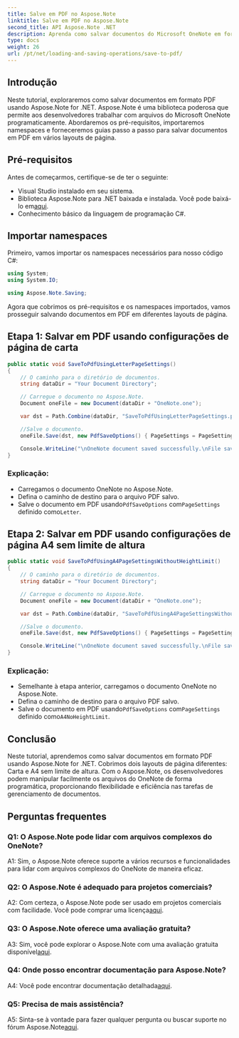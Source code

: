 ```yaml
---
title: Salve em PDF no Aspose.Note
linktitle: Salve em PDF no Aspose.Note
second_title: API Aspose.Note .NET
description: Aprenda como salvar documentos do Microsoft OneNote em formato PDF usando Aspose.Note for .NET. Tutorial passo a passo com exemplos de código para layouts de página Carta e A4.
type: docs
weight: 26
url: /pt/net/loading-and-saving-operations/save-to-pdf/
---
```

## Introdução

Neste tutorial, exploraremos como salvar documentos em formato PDF usando Aspose.Note for .NET. Aspose.Note é uma biblioteca poderosa que permite aos desenvolvedores trabalhar com arquivos do Microsoft OneNote programaticamente. Abordaremos os pré-requisitos, importaremos namespaces e forneceremos guias passo a passo para salvar documentos em PDF em vários layouts de página.

## Pré-requisitos

Antes de começarmos, certifique-se de ter o seguinte:

- Visual Studio instalado em seu sistema.
-  Biblioteca Aspose.Note para .NET baixada e instalada. Você pode baixá-lo em[aqui](https://releases.aspose.com/note/net/).
- Conhecimento básico da linguagem de programação C#.

## Importar namespaces

Primeiro, vamos importar os namespaces necessários para nosso código C#:

```csharp
using System;
using System.IO;

using Aspose.Note.Saving;
```

Agora que cobrimos os pré-requisitos e os namespaces importados, vamos prosseguir salvando documentos em PDF em diferentes layouts de página.

## Etapa 1: Salvar em PDF usando configurações de página de carta


```csharp
public static void SaveToPdfUsingLetterPageSettings()
{
    // O caminho para o diretório de documentos.
    string dataDir = "Your Document Directory";

    // Carregue o documento no Aspose.Note.
    Document oneFile = new Document(dataDir + "OneNote.one");

    var dst = Path.Combine(dataDir, "SaveToPdfUsingLetterPageSettings.pdf");

    //Salve o documento.
    oneFile.Save(dst, new PdfSaveOptions() { PageSettings = PageSettings.Letter });

    Console.WriteLine("\nOneNote document saved successfully.\nFile saved at " + dst);
}
```

### Explicação:

- Carregamos o documento OneNote no Aspose.Note.
- Defina o caminho de destino para o arquivo PDF salvo.
-  Salve o documento em PDF usando`PdfSaveOptions` com`PageSettings` definido como`Letter`.

## Etapa 2: Salvar em PDF usando configurações de página A4 sem limite de altura

```csharp
public static void SaveToPdfUsingA4PageSettingsWithoutHeightLimit()
{
    // O caminho para o diretório de documentos.
    string dataDir = "Your Document Directory";

    // Carregue o documento no Aspose.Note.
    Document oneFile = new Document(dataDir + "OneNote.one");

    var dst = Path.Combine(dataDir, "SaveToPdfUsingA4PageSettingsWithoutHeightLimit.pdf");

    //Salve o documento.
    oneFile.Save(dst, new PdfSaveOptions() { PageSettings = PageSettings.A4NoHeightLimit });

    Console.WriteLine("\nOneNote document saved successfully.\nFile saved at " + dst);
}
```

### Explicação:

- Semelhante à etapa anterior, carregamos o documento OneNote no Aspose.Note.
- Defina o caminho de destino para o arquivo PDF salvo.
-  Salve o documento em PDF usando`PdfSaveOptions` com`PageSettings` definido como`A4NoHeightLimit`.

## Conclusão

Neste tutorial, aprendemos como salvar documentos em formato PDF usando Aspose.Note for .NET. Cobrimos dois layouts de página diferentes: Carta e A4 sem limite de altura. Com o Aspose.Note, os desenvolvedores podem manipular facilmente os arquivos do OneNote de forma programática, proporcionando flexibilidade e eficiência nas tarefas de gerenciamento de documentos.

## Perguntas frequentes

### Q1: O Aspose.Note pode lidar com arquivos complexos do OneNote?

A1: Sim, o Aspose.Note oferece suporte a vários recursos e funcionalidades para lidar com arquivos complexos do OneNote de maneira eficaz.

### Q2: O Aspose.Note é adequado para projetos comerciais?

 A2: Com certeza, o Aspose.Note pode ser usado em projetos comerciais com facilidade. Você pode comprar uma licença[aqui](https://purchase.aspose.com/buy).

### Q3: O Aspose.Note oferece uma avaliação gratuita?

 A3: Sim, você pode explorar o Aspose.Note com uma avaliação gratuita disponível[aqui](https://releases.aspose.com/).

### Q4: Onde posso encontrar documentação para Aspose.Note?

 A4: Você pode encontrar documentação detalhada[aqui](https://reference.aspose.com/note/net/).

### Q5: Precisa de mais assistência?

 A5: Sinta-se à vontade para fazer qualquer pergunta ou buscar suporte no fórum Aspose.Note[aqui](https://forum.aspose.com/c/note/28).